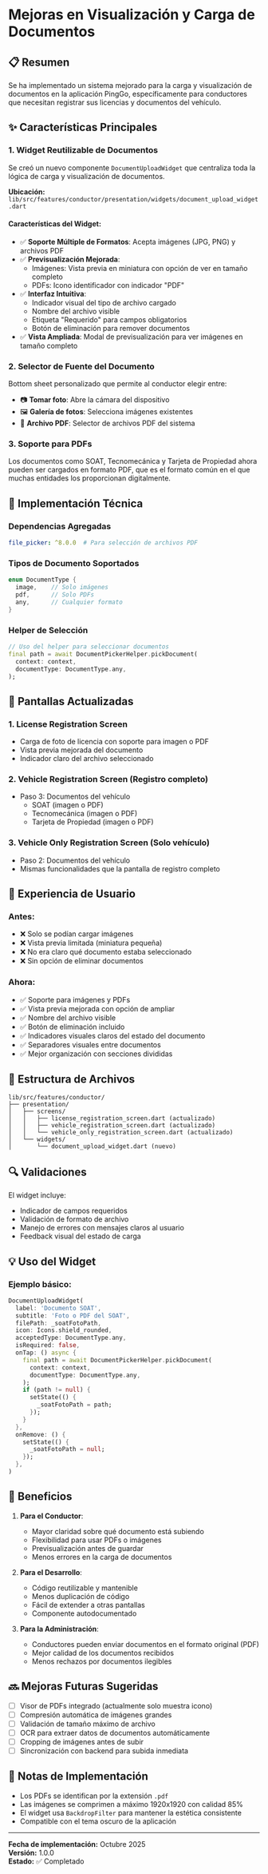 # Mejoras en Visualización y Carga de Documentos

## 📋 Resumen

Se ha implementado un sistema mejorado para la carga y visualización de documentos en la aplicación PingGo, específicamente para conductores que necesitan registrar sus licencias y documentos del vehículo.

## ✨ Características Principales

### 1. **Widget Reutilizable de Documentos**
Se creó un nuevo componente `DocumentUploadWidget` que centraliza toda la lógica de carga y visualización de documentos.

**Ubicación:** `lib/src/features/conductor/presentation/widgets/document_upload_widget.dart`

#### Características del Widget:
- ✅ **Soporte Múltiple de Formatos**: Acepta imágenes (JPG, PNG) y archivos PDF
- ✅ **Previsualización Mejorada**: 
  - Imágenes: Vista previa en miniatura con opción de ver en tamaño completo
  - PDFs: Icono identificador con indicador "PDF"
- ✅ **Interfaz Intuitiva**: 
  - Indicador visual del tipo de archivo cargado
  - Nombre del archivo visible
  - Etiqueta "Requerido" para campos obligatorios
  - Botón de eliminación para remover documentos
- ✅ **Vista Ampliada**: Modal de previsualización para ver imágenes en tamaño completo

### 2. **Selector de Fuente del Documento**
Bottom sheet personalizado que permite al conductor elegir entre:
- 📷 **Tomar foto**: Abre la cámara del dispositivo
- 🖼️ **Galería de fotos**: Selecciona imágenes existentes
- 📄 **Archivo PDF**: Selector de archivos PDF del sistema

### 3. **Soporte para PDFs**
Los documentos como SOAT, Tecnomecánica y Tarjeta de Propiedad ahora pueden ser cargados en formato PDF, que es el formato común en el que muchas entidades los proporcionan digitalmente.

## 🔧 Implementación Técnica

### Dependencias Agregadas
```yaml
file_picker: ^8.0.0  # Para selección de archivos PDF
```

### Tipos de Documento Soportados
```dart
enum DocumentType {
  image,    // Solo imágenes
  pdf,      // Solo PDFs
  any,      // Cualquier formato
}
```

### Helper de Selección
```dart
// Uso del helper para seleccionar documentos
final path = await DocumentPickerHelper.pickDocument(
  context: context,
  documentType: DocumentType.any,
);
```

## 📱 Pantallas Actualizadas

### 1. **License Registration Screen**
- Carga de foto de licencia con soporte para imagen o PDF
- Vista previa mejorada del documento
- Indicador claro del archivo seleccionado

### 2. **Vehicle Registration Screen** (Registro completo)
- Paso 3: Documentos del vehículo
  - SOAT (imagen o PDF)
  - Tecnomecánica (imagen o PDF)
  - Tarjeta de Propiedad (imagen o PDF)

### 3. **Vehicle Only Registration Screen** (Solo vehículo)
- Paso 2: Documentos del vehículo
- Mismas funcionalidades que la pantalla de registro completo

## 🎨 Experiencia de Usuario

### Antes:
- ❌ Solo se podían cargar imágenes
- ❌ Vista previa limitada (miniatura pequeña)
- ❌ No era claro qué documento estaba seleccionado
- ❌ Sin opción de eliminar documentos

### Ahora:
- ✅ Soporte para imágenes y PDFs
- ✅ Vista previa mejorada con opción de ampliar
- ✅ Nombre del archivo visible
- ✅ Botón de eliminación incluido
- ✅ Indicadores visuales claros del estado del documento
- ✅ Separadores visuales entre documentos
- ✅ Mejor organización con secciones divididas

## 📐 Estructura de Archivos

```
lib/src/features/conductor/
├── presentation/
│   ├── screens/
│   │   ├── license_registration_screen.dart (actualizado)
│   │   ├── vehicle_registration_screen.dart (actualizado)
│   │   └── vehicle_only_registration_screen.dart (actualizado)
│   └── widgets/
│       └── document_upload_widget.dart (nuevo)
```

## 🔍 Validaciones

El widget incluye:
- Indicador de campos requeridos
- Validación de formato de archivo
- Manejo de errores con mensajes claros al usuario
- Feedback visual del estado de carga

## 💡 Uso del Widget

### Ejemplo básico:
```dart
DocumentUploadWidget(
  label: 'Documento SOAT',
  subtitle: 'Foto o PDF del SOAT',
  filePath: _soatFotoPath,
  icon: Icons.shield_rounded,
  acceptedType: DocumentType.any,
  isRequired: false,
  onTap: () async {
    final path = await DocumentPickerHelper.pickDocument(
      context: context,
      documentType: DocumentType.any,
    );
    if (path != null) {
      setState(() {
        _soatFotoPath = path;
      });
    }
  },
  onRemove: () {
    setState(() {
      _soatFotoPath = null;
    });
  },
)
```

## 🚀 Beneficios

1. **Para el Conductor**:
   - Mayor claridad sobre qué documento está subiendo
   - Flexibilidad para usar PDFs o imágenes
   - Previsualización antes de guardar
   - Menos errores en la carga de documentos

2. **Para el Desarrollo**:
   - Código reutilizable y mantenible
   - Menos duplicación de código
   - Fácil de extender a otras pantallas
   - Componente autodocumentado

3. **Para la Administración**:
   - Conductores pueden enviar documentos en el formato original (PDF)
   - Mejor calidad de los documentos recibidos
   - Menos rechazos por documentos ilegibles

## 🔜 Mejoras Futuras Sugeridas

- [ ] Visor de PDFs integrado (actualmente solo muestra icono)
- [ ] Compresión automática de imágenes grandes
- [ ] Validación de tamaño máximo de archivo
- [ ] OCR para extraer datos de documentos automáticamente
- [ ] Cropping de imágenes antes de subir
- [ ] Sincronización con backend para subida inmediata

## 📝 Notas de Implementación

- Los PDFs se identifican por la extensión `.pdf`
- Las imágenes se comprimen a máximo 1920x1920 con calidad 85%
- El widget usa `BackdropFilter` para mantener la estética consistente
- Compatible con el tema oscuro de la aplicación

---

**Fecha de implementación:** Octubre 2025  
**Versión:** 1.0.0  
**Estado:** ✅ Completado
